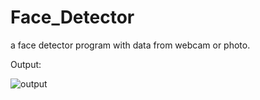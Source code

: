 # Face_Detector
a face detector program with data from webcam or photo. 

Output:

![output](https://user-images.githubusercontent.com/85808317/180386445-80deab48-8f0b-4336-bf96-26b24eee0be5.png)
